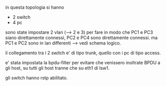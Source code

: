 in questa topologia si hanno 

- 2 switch
- 4 pc

sono state impostare 2 vlan (--> 2 e 3) per fare in modo che PC1 e PC3 siano direttamente connessi, PC2 e PC4 sono direttamente connessi. ma PC1 e PC2 sono in lan differenti --> vedi schema logico.



il collegamento tra i 2 switch e' di tipo trunk, quello con i pc di tipo access.

e' stata impostata la bpdu-filter per evitare che venissero inoltrate BPDU a gli host, su tutti gli host tranne che su eth1 di lsw1.  



gli switch hanno rstp abilitato.